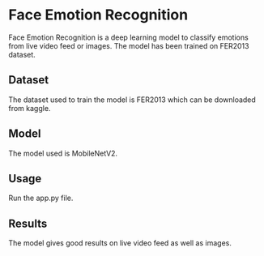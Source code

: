 # Face Emotion Recognition

Face Emotion Recognition is a deep learning model to classify emotions from live video feed or images. The model has been trained on FER2013 dataset.

## Dataset

The dataset used to train the model is FER2013 which can be downloaded from kaggle.

## Model

The model used is MobileNetV2.

## Usage

Run the app.py file.

## Results

The model gives good results on live video feed as well as images.
